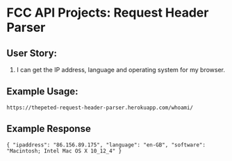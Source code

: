 # FCC API Projects: Request Header Parser
## User Story:
1. I can get the IP address, language and operating system for my browser.

## Example Usage:
`https://thepeted-request-header-parser.herokuapp.com/whoami/`

## Example Response
`{
  "ipaddress": "86.156.89.175",
  "language": "en-GB",
  "software": "Macintosh; Intel Mac OS X 10_12_4"
}`